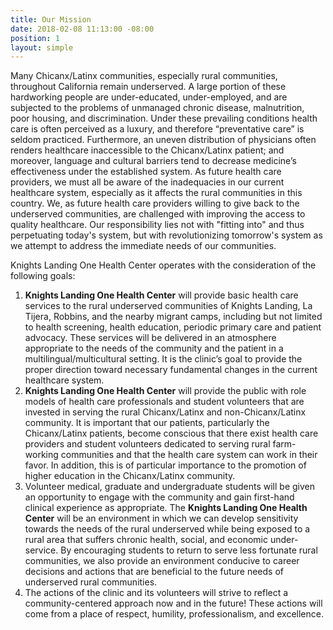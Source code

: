 ```yaml
---
title: Our Mission
date: 2018-02-08 11:13:00 -08:00
position: 1
layout: simple
---
```


Many Chicanx/Latinx communities, especially rural communities, throughout California remain underserved. A large portion of these hardworking people are under-educated, under-employed, and are subjected to the problems of unmanaged chronic disease, malnutrition, poor housing, and discrimination. Under these prevailing conditions health care is often perceived as a luxury, and therefore “preventative care” is seldom practiced. Furthermore, an uneven distribution of physicians often renders healthcare inaccessible to the Chicanx/Latinx patient; and moreover, language and cultural barriers tend to decrease medicine’s effectiveness under the established system.
As future health care providers, we must all be aware of the inadequacies in our current healthcare system, especially as it affects the rural communities in this country. We, as future health care providers willing to give back to the underserved communities, are challenged with improving the access to quality healthcare. Our responsibility lies not with "fitting into" and thus perpetuating today's system, but with revolutionizing tomorrow's system as we attempt to address the immediate needs of our communities.

Knights Landing One Health Center operates with the consideration of the following goals:

1. **Knights Landing One Health Center** will provide basic health care services to the rural underserved communities of Knights Landing, La Tijera, Robbins, and the nearby migrant camps, including but not limited to health screening, health education, periodic primary care and patient advocacy. These services will be delivered in an atmosphere appropriate to the needs of the community and the patient in a multilingual/multicultural setting. It is the clinic’s goal to provide the proper direction toward necessary fundamental changes in the current healthcare system.
2. **Knights Landing One Health Center** will provide the public with role models of health care professionals and student volunteers that are invested in serving the rural Chicanx/Latinx and non-Chicanx/Latinx community. It is important that our patients, particularly the Chicanx/Latinx patients, become conscious that there exist health care providers and student volunteers dedicated to serving rural farm-working communities and that the health care system can work in their favor. In addition, this is of particular importance to the promotion of higher education in the Chicanx/Latinx community.
3. Volunteer medical, graduate and undergraduate students will be given an opportunity to engage with the community and gain first-hand clinical experience as appropriate. The **Knights Landing One Health Center** will be an environment in which we can develop sensitivity towards the needs of the rural underserved while being exposed to a rural area that suffers chronic health, social, and economic under-service. By encouraging students to return to serve less fortunate rural communities, we also provide an environment conducive to career decisions and actions that are beneficial to the future needs of underserved rural communities.
4. The actions of the clinic and its volunteers will strive to reflect a community-centered approach now and in the future! These actions will come from a place of respect, humility, professionalism, and excellence.

